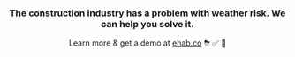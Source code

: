 <h3 align="center">The construction industry has a problem with weather risk. We can help you solve it.</h3>

<p align="center">Learn more & get a demo at <a href="https://ehab.co">ehab.co</a> ⛈ ✅ 🚀</p>
